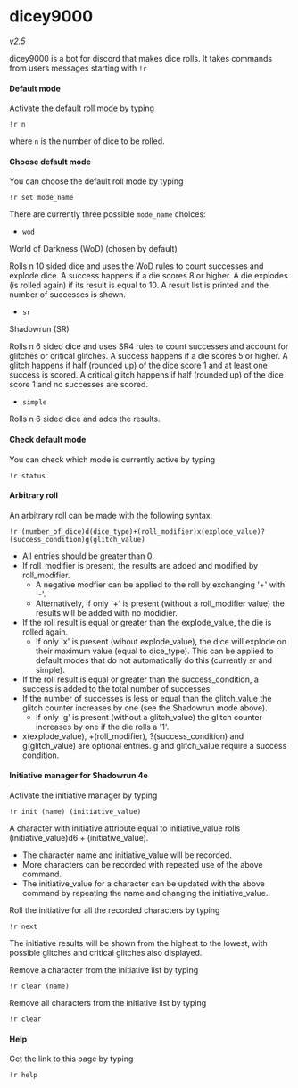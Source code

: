 # dicey9000

*v2.5*

dicey9000 is a bot for discord that makes dice rolls.
It takes commands from users messages starting with `!r`

#### Default mode

Activate the default roll mode by typing

  `!r n`

where `n` is the number of dice to be rolled.

#### Choose default mode

You can choose the default roll mode by typing

  `!r set mode_name`

There are currently three possible `mode_name` choices:

- `wod`

World of Darkness (WoD) (chosen by default)

Rolls n 10 sided dice and uses the WoD rules to count successes and
explode dice. A success happens if a die scores 8 or higher. A die
explodes (is rolled again) if its result is equal to 10. A result list
is printed and the number of successes is shown.

- `sr`

Shadowrun (SR)

Rolls n 6 sided dice and uses SR4 rules to count successes and account
for glitches or critical glitches. A success happens if a die scores 5
or higher. A glitch happens if half (rounded up) of the dice score 1
and at least one success is scored. A critical glitch happens if half
(rounded up) of the dice score 1 and no successes are scored.

- `simple`

Rolls n 6 sided dice and adds the results.

#### Check default mode

You can check which mode is currently active by typing

  `!r status`

#### Arbitrary roll

An arbitrary roll can be made with the following syntax:

  `!r (number_of_dice)d(dice_type)+(roll_modifier)x(explode_value)?(success_condition)g(glitch_value)`

  * All entries should be greater than 0.
  * If roll_modifier is present, the results are added and modified
    by roll_modifier.
    - A negative modfier can be applied to the roll by exchanging '+' with '-'.
    - Alternatively, if only '+' is present (without a roll_modifier value)
      the results will be added with no modidier.
  * If the roll result is equal or greater than the explode_value, the
    die is rolled again.
    - If only 'x' is present (wihout explode_value), the dice will explode
      on their maximum value (equal to dice_type). This can be applied to
      default modes that do not automatically do this (currently sr and simple).
  * If the roll result is equal or greater than the success_condition, a
    success is added to the total number of successes.
  * If the number of successes is less or equal than the glitch_value
    the glitch counter increases by one (see the Shadowrun mode above).
    - If only 'g' is present (without a glitch_value) the glitch counter
      increases by one if the die rolls a '1'.
  * x(explode_value), +(roll_modifier), ?(success_condition) and g(glitch_value)
    are optional entries. g and glitch_value require a success condition.

#### Initiative manager for Shadowrun 4e

Activate the initiative manager by typing

  `!r init (name) (initiative_value)`

A character with initiative attribute equal to initiative_value rolls
(initiative_value)d6 + (initiative_value).

  * The character name and initiative_value will be recorded.
  * More characters can be recorded with repeated use of the above command.
  * The initiative_value for a character can be updated with the above
    command by repeating the name and changing the initiative_value.

Roll the initiative for all the recorded characters by typing

  `!r next`

The initiative results will be shown from the highest to the lowest, with
possible glitches and critical glitches also displayed.

Remove a character from the initiative list by typing

  `!r clear (name)`

Remove all characters from the initiative list by typing

  `!r clear`

#### Help

Get the link to this page by typing

  `!r help`